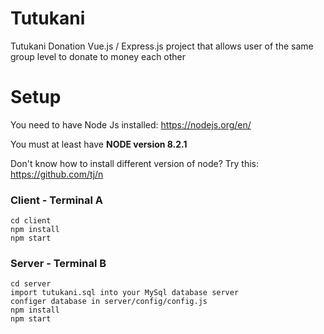 # Tutukani
Tutukani Donation Vue.js / Express.js project that allows user of the same group level to donate to money each other
# Setup

You need to have Node Js installed: https://nodejs.org/en/

You must at least have **NODE version 8.2.1**

Don't know how to install different version of node?  Try this: https://github.com/tj/n



### Client - Terminal A
```
cd client
npm install
npm start
```

### Server - Terminal B
```
cd server
import tutukani.sql into your MySql database server
configer database in server/config/config.js
npm install
npm start
```
